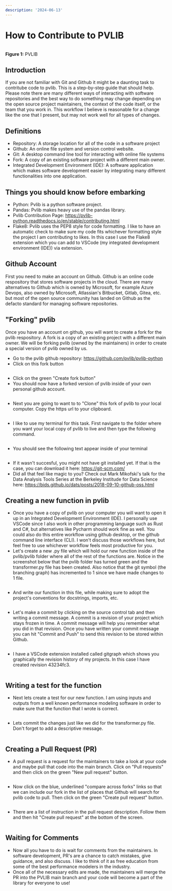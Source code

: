 ```yaml
---
description: '2024-06-13'
---
```


# How to Contribute to PVLIB

<figure><img src="../../.gitbook/assets/image (12).png" alt=""><figcaption></figcaption></figure>

**Figure 1:** PVLIB

## Introduction

If you are not familiar with Git and Github it might be a daunting task to contritube code to pvlib. This is a step-by-step guide that should help. Please note there are many different ways of interacting with software repositories and the best way to do something may change depending on the open source project maintainers, the context of the code itself, or the team that you work in. This workflow I believe is reasonable for a change like the one that I present, but may not work well for all types of changes.

## Definitions

* Repository: A storage location for all of the code in a software project
* Github: An online file system and version control website.
* Git: A desktop command line tool for interacting with online file systems
* Fork: A copy of an existing software project with a different main owner.
* Integrated Development Environment (IDE): A software application which makes software development easier by integrating many different functionalities into one application.

## Things you should know before embarking

* Python: Pvlib is a python software project.
* Pandas: Pvlib makes heavy use of the pandas library.
* Pvlib Contribution Page: https://pvlib-python.readthedocs.io/en/stable/contributing.html
* Flake8: Pvlib uses the PEP8 style for code formatting. I like to have an automatic check to make sure my code fits whichever formatting style the project I am contributing to likes. In this case I use the Flake8 extension which you can add to VSCode (my integrated development environment (IDE)) via extension.

## Github Account

First you need to make an account on Github. Github is an online code respository that stores software projects in the cloud. There are many alternatives to Github which is owned by Microsoft, for example Azure Devops, also owned by Microsoft, Atlassian's Bitbucket, Gitlab, Gitea, etc. but most of the open source community has landed on Github as the defacto standard for managing software repositories.

## "Forking" pvlib

Once you have an account on github, you will want to create a fork for the pvlib respository. A fork is a copy of an existing project with a different main owner. We will be forking pvlib (owned by the maintainers) in order to create a special version of pvlib owned by us.

* Go to the pvlib github repository: https://github.com/pvlib/pvlib-python
* Click on this fork button

<figure><img src="../../.gitbook/assets/image (13).png" alt=""><figcaption></figcaption></figure>

* Click on the green "Create fork button"
* You should now have a forked version of pvlib inside of your own personal github account.

<figure><img src="../../.gitbook/assets/image (14).png" alt=""><figcaption></figcaption></figure>

* Next you are going to want to to "Clone" this fork of pvlib to your local computer. Copy the https url to your clipboard.

<figure><img src="../../.gitbook/assets/image (16).png" alt=""><figcaption></figcaption></figure>



* I like to use my terminal for this task. First navigate to the folder where you want your local copy of pvlib to live and then type the following command.

<figure><img src="../../.gitbook/assets/image (17).png" alt=""><figcaption></figcaption></figure>

* You should see the following text appear inside of your terminal

<figure><img src="../../.gitbook/assets/image (18).png" alt=""><figcaption></figcaption></figure>

* If it wasn't succesful, you might not have git installed yet. If that is the case, you can download it here: https://git-scm.com/
* Did all that feel like magic to you? Check out Mark Mikofski's talk for the Data Analysis Tools Series at the Berkeley Institude for Data Science here: https://bids.github.io/dats/posts/2018-09-10-github-oss.html

## Creating a new function in pvlib

* Once you have a copy of pvlib on your computer you will want to open it up in an Integrated Development Environment (IDE). I personally use VSCode since I also work in other programming language such as Rust and C#, but alternatives like Pycharm should work fine as well. You could also do this entire workflow using github desktop, or the github command line interface (CLI). I won't discuss those workflows here, but feel free to use whichever workflow feels most productive for you.
* Let's create a new .py file which will hold our new function inside of the pvlib/pvlib folder where all of the rest of the functions are. Notice in the screenshot below that the pvlib folder has turned green and the transformer.py file has been created. Also notice that the git symbol (the branching graph) has incremented to 1 since we have made changes to 1 file.

<figure><img src="../../.gitbook/assets/image (19).png" alt=""><figcaption></figcaption></figure>

* And write our function in this file, while making sure to adopt the project's conventions for docstrings, imports, etc.

<figure><img src="../../.gitbook/assets/image (20).png" alt=""><figcaption></figcaption></figure>

* Let's make a commit by clicking on the source control tab and then writing a commit message. A commit is a revision of your project which stays frozen in time. A commit message will help you remember what you did in that revision. Once you have written your commit message you can hit "Commit and Push" to send this revision to be stored within Github.

<figure><img src="../../.gitbook/assets/image (21).png" alt=""><figcaption></figcaption></figure>

* I have a VSCode extension installed called gitgraph which shows you graphically the revision history of my projects. In this case I have created revision 43234fc3.

<figure><img src="../../.gitbook/assets/image (22).png" alt=""><figcaption></figcaption></figure>

## Writing a test for the function

* Next lets create a test for our new function. I am using inputs and outputs from a well known performance modeling software in order to make sure that the function that I wrote is correct.

<figure><img src="../../.gitbook/assets/image (24).png" alt=""><figcaption></figcaption></figure>

* Lets commit the changes just like we did for the transformer.py file. Don't forget to add a descriptive message.

<figure><img src="../../.gitbook/assets/image (25).png" alt=""><figcaption></figcaption></figure>

## Creating a Pull Request (PR)

* A pull request is a request for the maintainers to take a look at your code and maybe pull that code into the main branch. Click on "Pull requests" and then click on the green "New pull request" button.

<figure><img src="../../.gitbook/assets/image (26).png" alt=""><figcaption></figcaption></figure>

* Now click on the blue, underlined "compare across forks" links so that we can include our fork in the list of places that Github will search for pvlib code to pull. Then click on the green "Create pull request" button.

<figure><img src="../../.gitbook/assets/image (27).png" alt=""><figcaption></figcaption></figure>

* There are a list of instruction in the pull request description. Follow them and then hit "Create pull request" at the bottom of the screen.

<figure><img src="../../.gitbook/assets/image (28).png" alt=""><figcaption></figcaption></figure>

## Waiting for Comments

* Now all you have to do is wait for comments from the maintainers. In software development, PR's are a chance to catch mistakes, give guidance, and also discuss. I like to think of it as free education from some of the best performance modelers in the industry.
* Once all of the necessary edits are made, the maintainers will merge the PR into the PVLIB main branch and your code will become a part of the library for everyone to use!

